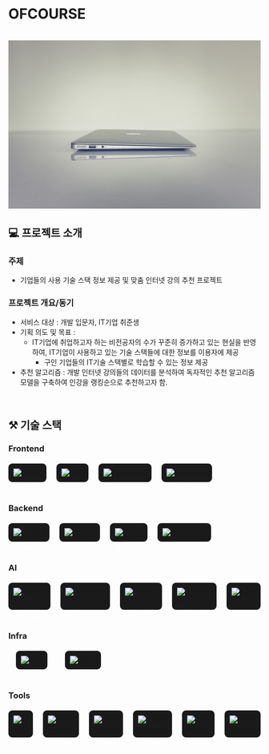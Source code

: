 # OFCOURSE

<p align="center">
  <br>
  <img src="./ofcourse/static/img/sub.jpg">
  <br>
</p>

## 💻 프로젝트 소개

<p align="justify">
  
### 주제
  - 기업들의 사용 기술 스택 정보 제공 및 맞춤 인터넷 강의 추천 프로젝트
  
### 프로젝트 개요/동기
  - 서비스 대상 : 개발 입문자, IT기업 취준생
  - 기획 의도 및 목표 : 
     - IT기업에 취업하고자 하는 비전공자의 수가 꾸준히 증가하고 있는 현실을 반영하여, IT기업이 사용하고 있는 기술 스택들에 대한 정보를 이용자에 제공
         -  구인 기업들의 IT기술 스택별로 학습할 수 있는 정보 제공
  - 추천 알고리즘 : 개발 인터넷 강의들의 데이터를 분석하여 독자적인 추천 알고리즘 모델을 구축하여 인강을 랭킹순으로 추천하고자 함.
</p>
<br>

## ⚒️ 기술 스택

### Frontend

  <div style="display: flex; align-items: center; gap: 20px; margin: 20px 0;">
  <div style="display: flex; flex-direction: column; align-items: center;">
    <a href="https://skillicons.dev">
      <img src="https://skillicons.dev/icons?i=html" alt="HTML" style="width: 50px; height: 50px; background: #1a1a1a; border-radius: 8px; padding: 10px;">
    </a>
    <span style="margin-top: 2px; font-size: 14px; color: #fff;">HTML</span>
  </div>
  
  <div style="display: flex; flex-direction: column; align-items: center;">
    <a href="https://skillicons.dev">
      <img src="https://skillicons.dev/icons?i=css" alt="CSS" style="width: 50px; height: 50px; background: #1a1a1a; border-radius: 8px; padding: 10px;">
    </a>
    <span style="margin-top: 2px; font-size: 14px; color: #fff;">CSS</span>
  </div>
  
  <div style="display: flex; flex-direction: column; align-items: center;">
    <a href="https://skillicons.dev">
      <img src="https://skillicons.dev/icons?i=javascript" alt="JavaScript" style="width: 50px; height: 50px; background: #1a1a1a; border-radius: 8px; padding: 10px;">
    </a>
    <span style="margin-top: 2px; font-size: 14px; color: #fff;">JavaScript</span>
  </div>
  
  <div style="display: flex; flex-direction: column; align-items: center;">
    <a href="https://skillicons.dev">
      <img src="https://skillicons.dev/icons?i=bootstrap" alt="Bootstrap" style="width: 50px; height: 50px; background: #1a1a1a; border-radius: 8px; padding: 10px;">
    </a>
    <span style="margin-top: 2px; font-size: 14px; color: #fff;">Bootstrap</span>
  </div>
  </div>

### Backend

  <div style="display: flex; align-items: center; gap: 20px; margin: 20px 0;">
  <div style="display: flex; flex-direction: column; align-items: center;">
    <a href="https://skillicons.dev">
      <img src="https://skillicons.dev/icons?i=python" alt="python" style="width: 50px; height: 50px; background: #1a1a1a; border-radius: 8px; padding: 10px;">
    </a>
    <span style="margin-top: 2px; font-size: 14px; color: #fff;">Python</span>
  </div>
  
  <div style="display: flex; flex-direction: column; align-items: center;">
    <a href="https://skillicons.dev">
      <img src="https://skillicons.dev/icons?i=django" alt="django" style="width: 50px; height: 50px; background: #1a1a1a; border-radius: 8px; padding: 10px;">
    </a>
    <span style="margin-top: 2px; font-size: 14px; color: #fff;">Django</span>
  </div>
  
  <div style="display: flex; flex-direction: column; align-items: center;">
    <a href="https://skillicons.dev">
      <img src="https://skillicons.dev/icons?i=mysql" alt="mysql" style="width: 50px; height: 50px; background: #1a1a1a; border-radius: 8px; padding: 10px;">
    </a>
    <span style="margin-top: 2px; font-size: 14px; color: #fff;">MySQL</span>
  </div>
  
  <div style="display: flex; flex-direction: column; align-items: center;">
    <a href="https://skillicons.dev">
      <img src="https://skillicons.dev/icons?i=dynamodb" alt="dynamodb" style="width: 50px; height: 50px; background: #1a1a1a; border-radius: 8px; padding: 10px;">
    </a>
    <span style="margin-top: 2px; font-size: 14px; color: #fff;">RDS</span>
  </div>
  </div>

### AI

  <div style="display: flex; align-items: center; gap: 20px; margin: 20px 0;">
  <div style="display: flex; flex-direction: column; align-items: center;">
    <a href="https://go-skill-icons.vercel.app/">
    <img src="https://go-skill-icons.vercel.app/api/icons?i=pandas" alt="pandas" style="width: 50px; height: 50px; background: #1a1a1a; border-radius: 8px; padding: 10px;" />
    </a>
    <span style="margin-top: 2px; font-size: 14px; color: #fff;">Pandas</span>
  </div>
  
  <div style="display: flex; flex-direction: column; align-items: center;">
    <a href="https://go-skill-icons.vercel.app/">
    <img src="https://go-skill-icons.vercel.app/api/icons?i=matplotlib" alt="matplotlib" style="width: 50px; height: 50px; background: #1a1a1a; border-radius: 8px; padding: 10px;" />
    </a>
    <span style="margin-top: 2px; font-size: 14px; color: #fff;">matplotlib</span>
  </div>
  
  <div style="display: flex; flex-direction: column; align-items: center;">
    <a href="https://go-skill-icons.vercel.app/">
    <img src="https://go-skill-icons.vercel.app/api/icons?i=sklearn" alt="sklearn" style="width: 50px; height: 50px; background: #1a1a1a; border-radius: 8px; padding: 10px;" />
    </a>
    <span style="margin-top: 2px; font-size: 14px; color: #fff;">sklearn</span>
  </div>

  <div style="display: flex; flex-direction: column; align-items: center;">
    <a href="https://go-skill-icons.vercel.app/">
    <img src="https://go-skill-icons.vercel.app/api/icons?i=seaborn" alt="seaborn" style="width: 50px; height: 50px; background: #1a1a1a; border-radius: 8px; padding: 10px;" />
    </a>
    <span style="margin-top: 2px; font-size: 14px; color: #fff;">seaborn</span>
  </div>

  <div style="display: flex; flex-direction: column; align-items: center;">
    <a href="https://go-skill-icons.vercel.app/">
    <img src="https://go-skill-icons.vercel.app/api/icons?i=cuda" alt="cuda" style="width: 50px; height: 50px; background: #1a1a1a; border-radius: 8px; padding: 10px;" />
    </a>
    <span style="margin-top: 2px; font-size: 14px; color: #fff;">CUDA</span>
  </div>
  </div>

### Infra

  <div style="display: flex; align-items: center; gap: 20px; margin: 20px 0;">
  <div style="display: flex; flex-direction: column; align-items: center;">
    <a href="https://go-skill-icons.vercel.app/">
    <img src="https://go-skill-icons.vercel.app/api/icons?i=aws" alt="aws" style="width: 50px; height: 50px; background: #1a1a1a; border-radius: 8px; padding: 10px;" />
    </a>
    <span style="margin-top: 2px; font-size: 14px; color: #fff;">Amazone EC2</span>
  </div>
  
  <div style="display: flex; flex-direction: column; align-items: center;">
    <a href="https://go-skill-icons.vercel.app/">
    <img src="https://go-skill-icons.vercel.app/api/icons?i=nginx" alt="nginx" style="width: 50px; height: 50px; background: #1a1a1a; border-radius: 8px; padding: 10px;" />
    </a>
    <span style="margin-top: 2px; font-size: 14px; color: #fff;">Nginx</span>
  </div>
  </div>

### Tools

  <div style="display: flex; align-items: center; gap: 20px; margin: 20px 0;">
  <div style="display: flex; flex-direction: column; align-items: center;">
    <a href="https://go-skill-icons.vercel.app/">
    <img src="https://go-skill-icons.vercel.app/api/icons?i=git" alt="git" style="width: 50px; height: 50px; background: #1a1a1a; border-radius: 8px; padding: 10px;" />
    </a>
    <span style="margin-top: 2px; font-size: 14px; color: #fff;">Git</span>
  </div>
  
  <div style="display: flex; flex-direction: column; align-items: center;">
    <a href="https://go-skill-icons.vercel.app/">
    <img src="https://go-skill-icons.vercel.app/api/icons?i=github" alt="github" style="width: 50px; height: 50px; background: #1a1a1a; border-radius: 8px; padding: 10px;" />
    </a>
    <span style="margin-top: 2px; font-size: 14px; color: #fff;">Github</span>
  </div>

  <div style="display: flex; flex-direction: column; align-items: center;">
    <a href="https://go-skill-icons.vercel.app/">
    <img src="https://go-skill-icons.vercel.app/api/icons?i=figma" alt="figma" style="width: 50px; height: 50px; background: #1a1a1a; border-radius: 8px; padding: 10px;" />
    </a>
    <span style="margin-top: 2px; font-size: 14px; color: #fff;">Figma</span>
  </div>
  
  <div style="display: flex; flex-direction: column; align-items: center;">
    <a href="https://go-skill-icons.vercel.app/">
    <img src="https://go-skill-icons.vercel.app/api/icons?i=vscode" alt="vscode" style="width: 50px; height: 50px; background: #1a1a1a; border-radius: 8px; padding: 10px;" />
    </a>
    <span style="margin-top: 2px; font-size: 14px; color: #fff;">VS code</span>
  </div>

  <div style="display: flex; flex-direction: column; align-items: center;">
    <a href="https://go-skill-icons.vercel.app/">
    <img src="https://go-skill-icons.vercel.app/api/icons?i=slack" alt="slack" style="width: 50px; height: 50px; background: #1a1a1a; border-radius: 8px; padding: 10px;" />
    </a>
    <span style="margin-top: 2px; font-size: 14px; color: #fff;">Slack</span>
  </div>

  <div style="display: flex; flex-direction: column; align-items: center;">
    <a href="https://go-skill-icons.vercel.app/">
    <img src="https://go-skill-icons.vercel.app/api/icons?i=notion" alt="notion" style="width: 50px; height: 50px; background: #1a1a1a; border-radius: 8px; padding: 10px;" />
    </a>
    <span style="margin-top: 2px; font-size: 14px; color: #fff;">Notion</span>
  </div>
  </div>
<br>
